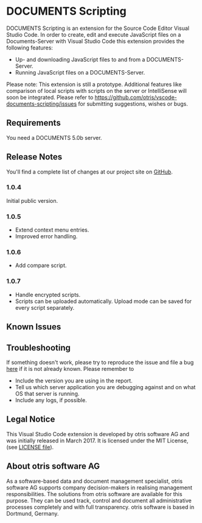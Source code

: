# DOCUMENTS Scripting

DOCUMENTS Scripting is an extension for the Source Code Editor Visual Studio Code. In order to create, edit and execute JavaScript files on a Documents-Server with Visual Studio Code this extension provides the following features:
* Up- and downloading JavaScript files to and from a DOCUMENTS-Server.
* Running JavaScript files on a DOCUMENTS-Server.

Please note: This extension is still a prototype. Additional features like comparison of local scripts with scripts on the server or IntelliSense will soon be integrated. Please refer to https://github.com/otris/vscode-documents-scripting/issues for submitting suggestions, wishes or bugs. 


## Requirements

You need a DOCUMENTS 5.0b server.

## Release Notes

You'll find a complete list of changes at our project site on [GitHub](https://github.com/otris/vscode-documents-scripting).

### 1.0.4

Initial public version.

### 1.0.5

* Extend context menu entries.
* Improved error handling.

### 1.0.6

* Add compare script.

### 1.0.7

* Handle encrypted scripts.
* Scripts can be uploaded automatically. Upload mode can be saved for every script separately.

## Known Issues


## Troubleshooting

If something doesn't work, please try to reproduce the issue and file a bug [here](https://github.com/otris/vscode-documents-scripting/issues) if it is not already known. Please remember to

- Include the version you are using in the report.
- Tell us which server application you are debugging against and on what OS that server is running.
- Include any logs, if possible.


## Legal Notice
This Visual Studio Code extension is developed by otris software AG and was initially released in March 2017. It is licensed under the MIT License, (see [LICENSE file](LICENSE)).


## About otris software AG
As a software-based data and document management specialist, otris software AG supports company decision-makers in realising management responsibilities. The solutions from otris software are available for this purpose. They can be used track, control and document all administrative processes completely and with full transparency. otris software is based in Dortmund, Germany. 
